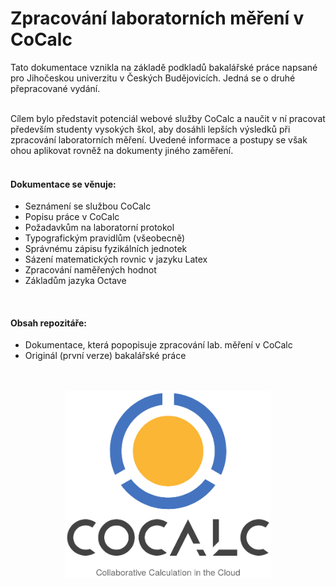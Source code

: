 # Zpracování laboratorních měření v CoCalc
Tato dokumentace vznikla na základě podkladů bakalářské práce napsané pro Jihočeskou univerzitu v Českých Budějovicích. Jedná se o druhé přepracované vydání.
</br>
</br>

Cílem bylo představit potenciál webové služby CoCalc a naučit v ní pracovat především studenty vysokých škol, aby dosáhli lepších výsledků při zpracování laboratorních měření. Uvedené informace a postupy se však ohou aplikovat rovněž na dokumenty jiného zaměření. 
</br>
</br>

#### Dokumentace se věnuje:
- Seznámení se službou CoCalc
- Popisu práce v CoCalc
- Požadavkům na laboratorní protokol
- Typografickým pravidlům (všeobecně)
- Správnému zápisu fyzikálních jednotek
- Sázení matematických rovnic v jazyku Latex
- Zpracování naměřených hodnot
- Základům jazyka Octave
</br>

#### Obsah repozitáře:
- Dokumentace, která popopisuje zpracování lab. měření v CoCalc
- Originál (první verze) bakalářské práce

</br>
</br>

<div align="center">
<a href="https://cocalc.com/"> <img src="cocalc.jpg" height="300"></a>
</div>
